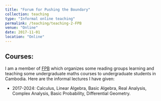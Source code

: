 ```yaml
---
title: "Forum for Pushing the Boundary"
collection: teaching
type: "Informal online teaching"
permalink: /teaching/teaching-2-FPB
venue: "Online"
date: 2017-11-01
location: "Online"
---
```


## Courses:
I am a member of [FPB](https://www.facebook.com/fpbcambodia/) which organizes some reading groups learning and teaching some undergraduate maths courses to undergraduate students in Cambodia. Here are the informal lectures I have given: 

- 2017-2024: Calculus, Linear Algebra, Basic Algebra, Real Analysis, Complex Analysis, Basic Probability, Differential Geometry.
